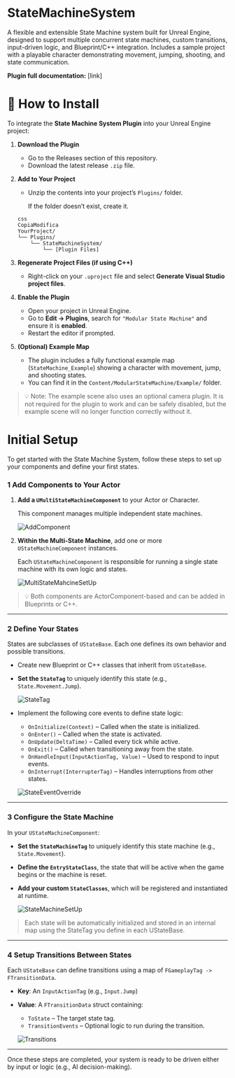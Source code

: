 # StateMachineSystem
A flexible and extensible State Machine system built for Unreal Engine, designed to support multiple concurrent state machines, custom transitions, input-driven logic, and Blueprint/C++ integration. Includes a sample project with a playable character demonstrating movement, jumping, shooting, and state communication.

**Plugin full documentation:** [link]



# 🔧 How to Install

To integrate the **State Machine System Plugin** into your Unreal Engine project:

1. **Download the Plugin**
    - Go to the Releases section of this repository.
    - Download the latest release `.zip` file.
2. **Add to Your Project**
    - Unzip the contents into your project’s `Plugins/` folder.
        
        If the folder doesn’t exist, create it.
        
    
    ```
    css
    CopiaModifica
    YourProject/
    └── Plugins/
        └── StateMachineSystem/
            └── [Plugin Files]
    
    ```
    
3. **Regenerate Project Files (if using C++)**
    - Right-click on your `.uproject` file and select **Generate Visual Studio project files**.
4. **Enable the Plugin**
    - Open your project in Unreal Engine.
    - Go to **Edit → Plugins**, search for `"Modular State Machine"` and ensure it is **enabled**.
    - Restart the editor if prompted.
5. **(Optional) Example Map**
    - The plugin includes a fully functional example map (`StateMachine_Example`) showing a character with movement, jump, and shooting states.
    - You can find it in the `Content/ModularStateMachine/Example/` folder.

> 💡 Note: The example scene also uses an optional camera plugin. It is not required for the plugin to work and can be safely disabled, but the example scene will no longer function correctly without it.
>



# Initial Setup

To get started with the State Machine System, follow these steps to set up your components and define your first states.

### **1 Add Components to Your Actor**

1. **Add a `UMultiStateMachineComponent`** to your Actor or Character.
    
    This component manages multiple independent state machines.
    
    ![AddComponent](https://github.com/user-attachments/assets/b6f61863-d8e6-4b01-ac84-afe439338e18)


    
2. **Within the Multi-State Machine**, add one or more `UStateMachineComponent` instances.
    
    Each `UStateMachineComponent` is responsible for running a single state machine with its own logic and states.
    
    ![MultiStateMahcineSetUp](https://github.com/user-attachments/assets/870e3902-de7b-4bd9-88b9-599a187065e6)
    

> 💡 Both components are ActorComponent-based and can be added in Blueprints or C++.
> 

---

### **2 Define Your States**

States are subclasses of `UStateBase`. Each one defines its own behavior and possible transitions.

- Create new Blueprint or C++ classes that inherit from `UStateBase`.
- **Set the `StateTag`** to uniquely identify this state (e.g., `State.Movement.Jump`).

  ![StateTag](https://github.com/user-attachments/assets/835c453f-e301-42dd-80e9-c29a45dd3af0)

- Implement the following core events to define state logic:
    - `OnInitialize(Context)` – Called when the state is initialized.
    - `OnEnter()` – Called when the state is activated.
    - `OnUpdate(DeltaTime)` – Called every tick while active.
    - `OnExit()` – Called when transitioning away from the state.
    - `OnHandleInput(InputActionTag, Value)` – Used to respond to input events.
    - `OnInterrupt(InterrupterTag)` – Handles interruptions from other states.
    
    ![StateEventOverride](https://github.com/user-attachments/assets/96d65930-4e24-493d-bf19-0d1cd04c5fb8)

    

---

### **3 Configure the State Machine**

In your `UStateMachineComponent`:

- **Set the `StateMachineTag`** to uniquely identify this state machine (e.g., `State.Movement`).
- **Define the `EntryStateClass`**, the state that will be active when the game begins or the machine is reset.
- **Add your custom `StateClasses`**, which will be registered and instantiated at runtime.

  ![StateMachineSetUp](https://github.com/user-attachments/assets/a901ae39-a8ec-4b9d-a5b6-ae99b45a7bc8)


> Each state will be automatically initialized and stored in an internal map using the StateTag you define in each UStateBase.
> 

---

### **4 Setup Transitions Between States**

Each `UStateBase` can define transitions using a map of `FGameplayTag -> FTransitionData`.

- **Key**: An `InputActionTag` (e.g., `Input.Jump`)
- **Value**: A `FTransitionData` struct containing:
    - `ToState` – The target state tag.
    - `TransitionEvents` – Optional logic to run during the transition.

  ![Transitions](https://github.com/user-attachments/assets/4ec4ea4f-dcb9-4ee8-9da9-6409a2e89fe3)


---

Once these steps are completed, your system is ready to be driven either by input or logic (e.g., AI decision-making).
